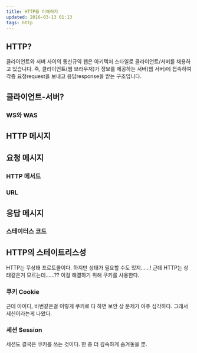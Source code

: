 ```yaml
---
title: HTTP를 이해하자 
updated: 2016-03-13 01:13
tags: http  
---
```


## HTTP?
클라이언트와 서버 사이의 통신규약 
웹은 아키텍처 스타일로 클라이언트/서버를 채용하고 있습니다. 즉, 클라이언트(웹 브라우저)가 정보를 제공하는 서버(웹 서버)에 접속하여 각종 요청request을 보내고 응답response을 받는 구조입니다. 

## 클라이언트-서버?    
### WS와 WAS

## HTTP 메시지    
## 요청 메시지    
### HTTP 메서드     
### URL    

## 응답 메시지    
### 스테이터스 코드    

## HTTP의 스테이트리스성    
HTTP는 무상태 프로토콜이다. 하지만 상태가 필요할 수도 있지……! 근데 HTTP는 상태같은거 모르는데……?? 이걸 해결하기 위해 쿠키를 사용한다.

### 쿠키 Cookie    
근데 아이디, 비번같은걸 이렇게 쿠키로 다 하면 보안 상 문제가 아주 심각하다. 그래서 세션이라는게 나왔다.

### 세션 Session    
세션도 결국은 쿠키를 쓰는 것이다. 한 층 더 깊숙하게 숨겨놓을 뿐. 

